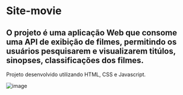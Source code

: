 # Site-movie
## O projeto é uma aplicação Web que consome uma API de exibição de filmes, permitindo os usuários pesquisarem e visualizarem titúlos, sinopses, classificações dos filmes. 
Projeto desenvolvido utilizando HTML, CSS e Javascript.

![image](https://github.com/RafaelaRomin/Site-movie/assets/124751861/206664d8-b5de-403c-a1a2-aa65c391b7fa)
